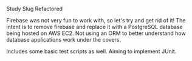 Study Slug Refactored

Firebase was not very fun to work with, so let's try and get rid of it! The intent is to remove firebase and replace it with a PostgreSQL database being hosted on AWS EC2. Not using an ORM to better understand how database applications work under the covers. 

Includes some basic test scripts as well. Aiming to implement JUnit. 

